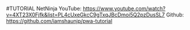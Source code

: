 #TUTORIAL 
NetNinja YouTube: https://www.youtube.com/watch?v=4XT23X0Fjfk&list=PL4cUxeGkcC9gTxqJBcDmoi5Q2pzDusSL7
Github: https://github.com/iamshaunjp/pwa-tutorial
